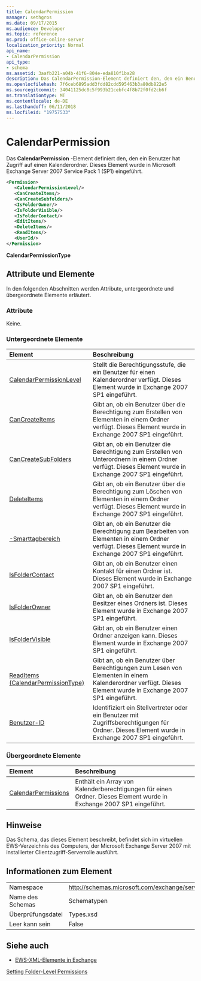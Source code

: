 ```yaml
---
title: CalendarPermission
manager: sethgros
ms.date: 09/17/2015
ms.audience: Developer
ms.topic: reference
ms.prod: office-online-server
localization_priority: Normal
api_name:
- CalendarPermission
api_type:
- schema
ms.assetid: 3aafb221-a04b-41f6-804e-eda810f1ba28
description: Das CalendarPermission-Element definiert den, den ein Benutzer hat Zugriff auf einen Kalenderordner. Dieses Element wurde in Microsoft Exchange Server 2007 Service Pack 1 (SP1) eingeführt.
ms.openlocfilehash: 7f6ceb6895add3fdd82cdd595463b3a80db822e5
ms.sourcegitcommit: 34041125dc8c5f993b21cebfc4f8b72f0fd2cb6f
ms.translationtype: MT
ms.contentlocale: de-DE
ms.lasthandoff: 06/11/2018
ms.locfileid: "19757533"
---
```

# <a name="calendarpermission"></a>CalendarPermission

Das **CalendarPermission** -Element definiert den, den ein Benutzer hat Zugriff auf einen Kalenderordner. Dieses Element wurde in Microsoft Exchange Server 2007 Service Pack 1 (SP1) eingeführt. 
  
```xml
<Permission>
   <CalendarPermissionLevel/>
   <CanCreateItems/>
   <CanCreateSubfolders/>
   <IsFolderOwner/>
   <IsFolderVisible/>
   <IsFolderContact/>
   <EditItems/>
   <DeleteItems/>
   <ReadItems/>
   <UserId/>
</Permission>
```

 **CalendarPermissionType**
## <a name="attributes-and-elements"></a>Attribute und Elemente

In den folgenden Abschnitten werden Attribute, untergeordnete und übergeordnete Elemente erläutert.
  
### <a name="attributes"></a>Attribute

Keine.
  
### <a name="child-elements"></a>Untergeordnete Elemente

|**Element**|**Beschreibung**|
|:-----|:-----|
|[CalendarPermissionLevel](calendarpermissionlevel.md) <br/> |Stellt die Berechtigungsstufe, die ein Benutzer für einen Kalenderordner verfügt. Dieses Element wurde in Exchange 2007 SP1 eingeführt.  <br/> |
|[CanCreateItems](cancreateitems.md) <br/> |Gibt an, ob ein Benutzer über die Berechtigung zum Erstellen von Elementen in einem Ordner verfügt. Dieses Element wurde in Exchange 2007 SP1 eingeführt.  <br/> |
|[CanCreateSubFolders](cancreatesubfolders.md) <br/> |Gibt an, ob ein Benutzer die Berechtigung zum Erstellen von Unterordnern in einem Ordner verfügt. Dieses Element wurde in Exchange 2007 SP1 eingeführt.  <br/> |
|[DeleteItems](deleteitems.md) <br/> |Gibt an, ob ein Benutzer über die Berechtigung zum Löschen von Elementen in einem Ordner verfügt. Dieses Element wurde in Exchange 2007 SP1 eingeführt.  <br/> |
|[-Smarttagbereich](edititems.md) <br/> |Gibt an, ob ein Benutzer die Berechtigung zum Bearbeiten von Elementen in einem Ordner verfügt. Dieses Element wurde in Exchange 2007 SP1 eingeführt.  <br/> |
|[IsFolderContact](isfoldercontact.md) <br/> |Gibt an, ob ein Benutzer einen Kontakt für einen Ordner ist. Dieses Element wurde in Exchange 2007 SP1 eingeführt.  <br/> |
|[IsFolderOwner](isfolderowner.md) <br/> |Gibt an, ob ein Benutzer den Besitzer eines Ordners ist. Dieses Element wurde in Exchange 2007 SP1 eingeführt.  <br/> |
|[IsFolderVisible](isfoldervisible.md) <br/> |Gibt an, ob ein Benutzer einen Ordner anzeigen kann. Dieses Element wurde in Exchange 2007 SP1 eingeführt.  <br/> |
|[ReadItems (CalendarPermissionType)](readitems-calendarpermissiontype.md) <br/> |Gibt an, ob ein Benutzer über Berechtigungen zum Lesen von Elementen in einem Kalenderordner verfügt. Dieses Element wurde in Exchange 2007 SP1 eingeführt.  <br/> |
|[Benutzer-ID](userid.md) <br/> |Identifiziert ein Stellvertreter oder ein Benutzer mit Zugriffsberechtigungen für Ordner. Dieses Element wurde in Exchange 2007 SP1 eingeführt.  <br/> |
   
### <a name="parent-elements"></a>Übergeordnete Elemente

|**Element**|**Beschreibung**|
|:-----|:-----|
|[CalendarPermissions](calendarpermissions.md) <br/> |Enthält ein Array von Kalenderberechtigungen für einen Ordner. Dieses Element wurde in Exchange 2007 SP1 eingeführt.  <br/> |
   
## <a name="remarks"></a>Hinweise

Das Schema, das dieses Element beschreibt, befindet sich im virtuellen EWS-Verzeichnis des Computers, der Microsoft Exchange Server 2007 mit installierter Clientzugriff-Serverrolle ausführt.
  
## <a name="element-information"></a>Informationen zum Element

|||
|:-----|:-----|
|Namespace  <br/> |http://schemas.microsoft.com/exchange/services/2006/types  <br/> |
|Name des Schemas  <br/> |Schematypen  <br/> |
|Überprüfungsdatei  <br/> |Types.xsd  <br/> |
|Leer kann sein  <br/> |False  <br/> |
   
## <a name="see-also"></a>Siehe auch



- [EWS-XML-Elemente in Exchange](ews-xml-elements-in-exchange.md)


[Setting Folder-Level Permissions](http://msdn.microsoft.com/library/c7530e86-5112-401c-b10a-9c054ae59f07%28Office.15%29.aspx)

